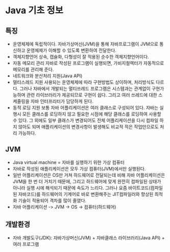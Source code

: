 # Java 기초 정보

## 특징

- 운영체제에 독립적이다.
  자바가상머신(JVM)을 통해 자바프로그램이 JVM으로 통신하고 운영체제가 이해할 수 있도록 변환하여 전달한다.
- 객체지향언어
  상속, 캡슐화, 다형성이 잘 적용된 순수한 객체지향언어이다.
- 자동 메모리 관리
  자바로 작성된 프로그램이 실행되면, 가비지컬렉터가 자동적으로 메모리를 관리해 준다.
- 네트워크와 분산처리 지원(Java API)
- 멀티스레드 지원
  사용되는 운영체제에 따라 구현방법도 상이하며, 처리방식도 다르다. 그러나 자바에서 개발되는 멀티쓰레드 프로그램은 시스템과는 관계없이 구현가능하며 관련 라이브러리가 제공되므로 구현이 쉽다. 그리고 여러 쓰레드에 대한 스케줄링을 자바 인터프리터가 담당하게 된다.
- 동적 로딩 지원
  보통 자바 어플리케이션은 여러 클래스로 구성되어 있다. 자바는 실행시 모든 클래스를 로딩하지 않고 필요한 시점에 해당 클래스를 로딩하여 사용할 수 있다. 그 외에도 일부 클래스가 변경되어도 전체 어플리케이션을 다시 컴파일 하지 않아도 되며 애플리케이션의 변경사항이 발생해도 비교적 적은 작업만으로도 처리 가능하다.

## JVM

- Java virtual machine = 자바를 실행하기 위한 가상 컴퓨터
- 자바로 작성된 애플리케이션은 모두 가상 컴퓨터(JVM)에서만 실행된다.
- 일반 어플리케이션은 OS만 거쳐 하드웨어로 전달되는데 비해 자바 어플리케이션은 JVM을 한 번 더 거치기 때문에, 그리고 하드웨어에 맞게 완전히 컴파일된 상태가 아니라 실행 시에 해석되기 때문에 속도가 느리다.
  그러나 요즘 바이트코드(컴파일된 자바코드)를 하드웨어의 기계어로 바로 변환해주는 JIT컴파일러와 향상된 최적화 기술이 적용되어 격차를 많이 줄였다.
-  자바 어플리케이션 -> JVM -> OS -> 컴퓨터(하드웨어)

## 개발환경

- 자바 개발도구(JDK): 자바가상머신(JVM) + 자바클래스 라이브러리(Java API) + 여러 프로그램

